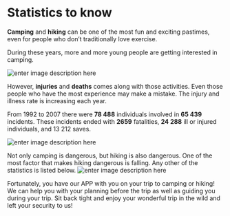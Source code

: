 ﻿# Statistics to know

**Camping** and **hiking** can be one of the most fun and exciting pastimes, even for people who don’t traditionally love exercise.

During these years, more and more young people are getting interested in camping.

![enter image description here](file:///android_asset/images/camper_stat.png)


However, **injuries** and **deaths** comes along with those activities. Even those people who have the most experience may make a mistake. The injury and illness rate is increasing each year. 

From 1992 to 2007 there were **78 488** individuals involved in **65 439** incidents. These incidents ended with **2659** fatalities, **24 288** ill or injured individuals, and 13 212 saves.

![enter image description here](file:///android_asset/images/hiker_stat.png)

Not only camping is dangerous, but hiking is also dangerous. One of the most factor that makes hiking dangerous is falling. Any other of the statistics is listed below.
![enter image description here](file:///android_asset/images/hiking_info.png)

Fortunately, you have our APP with you on your trip to camping or hiking! We can help you with your planning before the trip as well as guiding you during your trip. Sit back tight and enjoy your wonderful trip in the wild and left your security to us!
